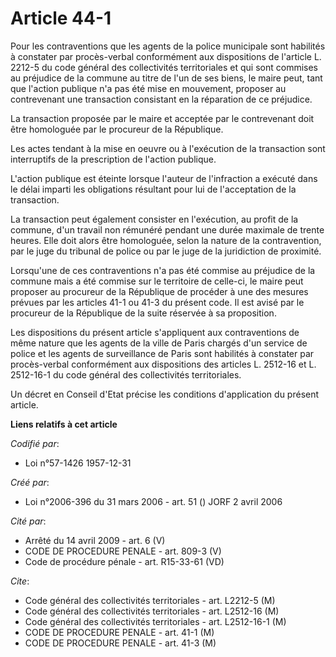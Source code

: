 # Article 44-1

Pour les contraventions que les agents de la police municipale sont habilités à constater par procès-verbal conformément aux
dispositions de l'article L. 2212-5 du code général des collectivités territoriales et qui sont commises au préjudice de la
commune au titre de l'un de ses biens, le maire peut, tant que l'action publique n'a pas été mise en mouvement, proposer au
contrevenant une transaction consistant en la réparation de ce préjudice.

La transaction proposée par le maire et acceptée par le contrevenant doit être homologuée par le procureur de la République.

Les actes tendant à la mise en oeuvre ou à l'exécution de la transaction sont interruptifs de la prescription de l'action
publique.

L'action publique est éteinte lorsque l'auteur de l'infraction a exécuté dans le délai imparti les obligations résultant pour
lui de l'acceptation de la transaction.

La transaction peut également consister en l'exécution, au profit de la commune, d'un travail non rémunéré pendant une durée
maximale de trente heures. Elle doit alors être homologuée, selon la nature de la contravention, par le juge du tribunal de
police ou par le juge de la juridiction de proximité.

Lorsqu'une de ces contraventions n'a pas été commise au préjudice de la commune mais a été commise sur le territoire de
celle-ci, le maire peut proposer au procureur de la République de procéder à une des mesures prévues par les articles 41-1 ou
41-3 du présent code. Il est avisé par le procureur de la République de la suite réservée à sa proposition.

Les dispositions du présent article s'appliquent aux contraventions de même nature que les agents de la ville de Paris
chargés d'un service de police et les agents de surveillance de Paris sont habilités à constater par procès-verbal
conformément aux dispositions des articles L. 2512-16 et L. 2512-16-1 du code général des collectivités territoriales.

Un décret en Conseil d'Etat précise les conditions d'application du présent article.

**Liens relatifs à cet article**

_Codifié par_:

  - Loi n°57-1426 1957-12-31

_Créé par_:

  - Loi n°2006-396 du 31 mars 2006 - art. 51 () JORF 2 avril 2006

_Cité par_:

  - Arrêté du 14 avril 2009 - art. 6 (V)
  - CODE DE PROCEDURE PENALE - art. 809-3 (V)
  - Code de procédure pénale - art. R15-33-61 (VD)

_Cite_:

  - Code général des collectivités territoriales - art. L2212-5 (M)
  - Code général des collectivités territoriales - art. L2512-16 (M)
  - Code général des collectivités territoriales - art. L2512-16-1 (M)
  - CODE DE PROCEDURE PENALE - art. 41-1 (M)
  - CODE DE PROCEDURE PENALE - art. 41-3 (M)
